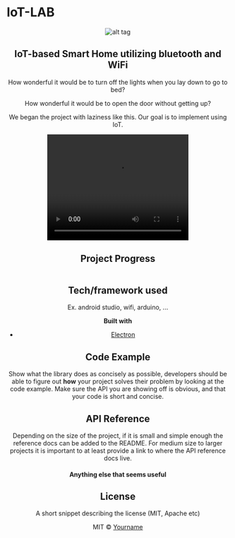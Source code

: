 # IoT-LAB
<center>

![alt tag](https://raw.githubusercontent.com/Seungyeup/IoT-LAB/master/NotImportant/iot.jpg)

## IoT-based Smart Home utilizing bluetooth and WiFi
How wonderful it would be to turn off the lights when you lay down to go to bed?

How wonderful it would be to open the door without getting up?

We began the project with laziness like this. Our goal is to implement using IoT.

<video width="320" height="240" controls>
  <source src="sample1.mp4" type="video/mp4">
</video>

## Project Progress
<a href="https://imgflip.com/gif/2hcdc3"><img src="https://i.imgflip.com/2hcdc3.gif" title=""/></a>
## Tech/framework used
Ex. android studio, wifi, arduino, ...

<b>Built with</b>
- [Electron](https://electron.atom.io)

## Code Example
Show what the library does as concisely as possible, developers should be able to figure out **how** your project solves their problem by looking at the code example. Make sure the API you are showing off is obvious, and that your code is short and concise.

## API Reference

Depending on the size of the project, if it is small and simple enough the reference docs can be added to the README. For medium size to larger projects it is important to at least provide a link to where the API reference docs live.

#### Anything else that seems useful

## License
A short snippet describing the license (MIT, Apache etc)

MIT © [Yourname]()
